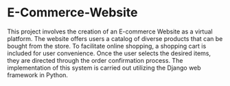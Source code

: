 # E-Commerce-Website
 
This project involves the creation of an E-commerce Website as a virtual platform. The website offers users a catalog of diverse products that can be bought from the store. To facilitate online shopping, a shopping cart is included for user convenience. Once the user selects the desired items, they are directed through the order confirmation process. The implementation of this system is carried out utilizing the Django web framework in Python.
